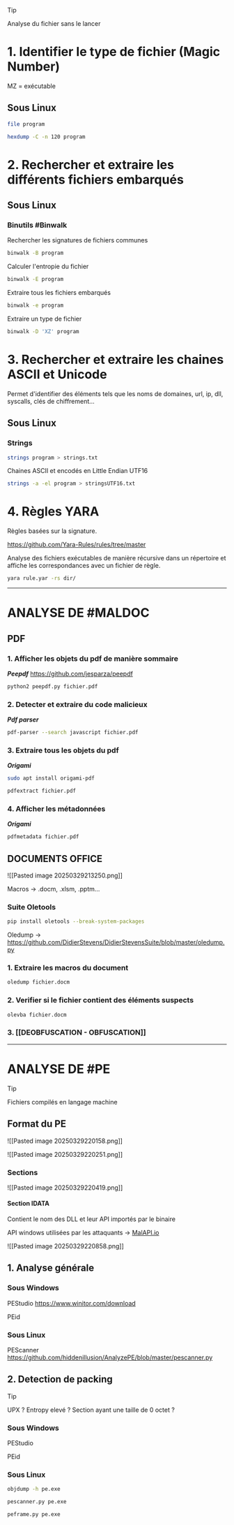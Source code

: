 

> [!tip]
> Analyse du fichier sans le lancer


# 1. Identifier le type de fichier (Magic Number)

MZ = exécutable

## Sous Linux

```bash
file program
```

```bash
hexdump -C -n 120 program
```




# 2. Rechercher et extraire les différents fichiers embarqués

## Sous Linux

### Binutils #Binwalk

Rechercher les signatures de fichiers communes 

```bash
binwalk -B program
```

Calculer l'entropie du fichier

```bash
binwalk -E program
```

Extraire tous les fichiers embarqués

```bash
binwalk -e program
```

Extraire un type de fichier

```bash
binwalk -D 'XZ' program
```


# 3. Rechercher et extraire les chaines ASCII et Unicode

Permet d'identifier des éléments tels que les noms de domaines, url, ip, dll, syscalls, clés de chiffrement...
## Sous Linux

### Strings

```bash
strings program > strings.txt
```

Chaines ASCII et encodés en Little Endian UTF16

```bash
strings -a -el program > stringsUTF16.txt
```


# 4. Règles YARA

Règles basées sur la signature.

https://github.com/Yara-Rules/rules/tree/master

Analyse des fichiers exécutables de manière récursive dans un répertoire et affiche les correspondances avec un fichier de règle.

```bash
yara rule.yar -rs dir/
```




---


# ANALYSE DE #MALDOC


## PDF

### 1. Afficher les objets du pdf de manière sommaire

***Peepdf*** https://github.com/jesparza/peepdf

```bash
python2 peepdf.py fichier.pdf
```

### 2. Detecter et extraire du code malicieux

***Pdf parser***

```bash
pdf-parser --search javascript fichier.pdf
```

### 3. Extraire tous les objets du pdf

***Origami***

```bash
sudo apt install origami-pdf
```

```bash
pdfextract fichier.pdf
```

### 4. Afficher les métadonnées

***Origami***

```bash
pdfmetadata fichier.pdf
```


## DOCUMENTS OFFICE

![[Pasted image 20250329213250.png]]

Macros -> .docm, .xlsm, .pptm...

### Suite Oletools

```bash
pip install oletools --break-system-packages
```

Oledump -> https://github.com/DidierStevens/DidierStevensSuite/blob/master/oledump.py

### 1. Extraire les macros du document

```bash
oledump fichier.docm
```

### 2. Verifier si le fichier contient des éléments suspects

```bash
olevba fichier.docm
```

### 3. [[DEOBFUSCATION - OBFUSCATION]]





---


# ANALYSE DE #PE

> [!TIP]
> Fichiers compilés en langage machine

## Format du PE

![[Pasted image 20250329220158.png]]

![[Pasted image 20250329220251.png]]

### Sections

![[Pasted image 20250329220419.png]]


#### Section IDATA

Contient le nom des DLL et leur API importés par le binaire

API windows utilisées par les attaquants -> [MalAPI.io](https://malapi.io/)

![[Pasted image 20250329220858.png]]

## 1. Analyse générale

### Sous Windows

PEStudio https://www.winitor.com/download

PEid

### Sous Linux

PEScanner https://github.com/hiddenillusion/AnalyzePE/blob/master/pescanner.py


## 2. Detection de packing

> [!tip]
> UPX ?
> Entropy elevé ?
> Section ayant une taille de 0 octet ?

### Sous Windows

PEStudio

PEid

### Sous Linux

```bash
objdump -h pe.exe
```

```bash
pescanner.py pe.exe
```

```bash
peframe.py pe.exe
```

